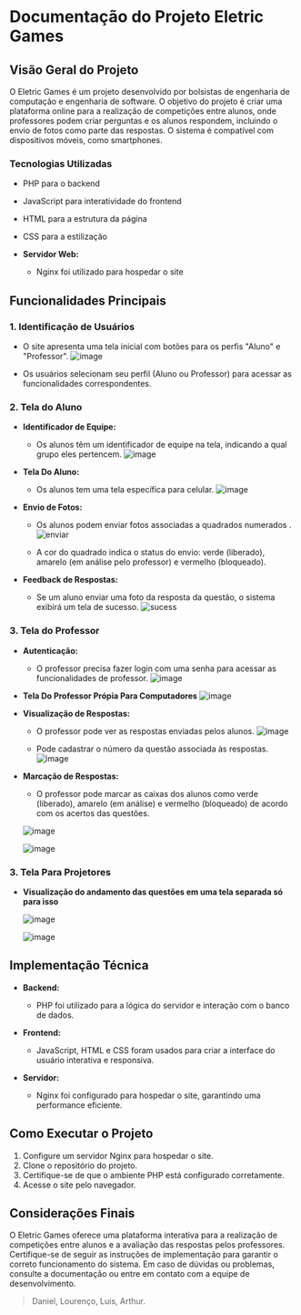 # Documentação do Projeto Eletric Games

## Visão Geral do Projeto

O Eletric Games é um projeto desenvolvido por bolsistas de engenharia de computação e engenharia de software. O objetivo do projeto é criar uma plataforma online para a realização de competições entre alunos, onde professores podem criar perguntas e os alunos respondem, incluindo o envio de fotos como parte das respostas. O sistema é compatível com dispositivos móveis, como smartphones.

### Tecnologias Utilizadas
  - PHP para o backend
  - JavaScript para interatividade do frontend
  - HTML para a estrutura da página
  - CSS para a estilização

- **Servidor Web:**
  - Nginx foi utilizado para hospedar o site

## Funcionalidades Principais

### 1. Identificação de Usuários

- O site apresenta uma tela inicial com botões para os perfis "Aluno" e "Professor".
![image](https://github.com/DanielFreitassc/Electric-Games/assets/129224303/a90d0302-3488-4d61-b91b-e2a935cc72ad)

- Os usuários selecionam seu perfil (Aluno ou Professor) para acessar as funcionalidades correspondentes.

### 2. Tela do Aluno

- **Identificador de Equipe:**
  - Os alunos têm um identificador de equipe na tela, indicando a qual grupo eles pertencem.
    ![image](https://github.com/DanielFreitassc/Electric-Games/assets/129224303/9bda0ea5-e9cd-4b4e-ae7e-507b5d14afb3)
- **Tela Do Aluno:**
  - Os alunos tem uma tela específica para celular.
    ![image](https://github.com/DanielFreitassc/Electric-Games/assets/129224303/0a8aec2b-f55a-4863-84da-0d964f1993b6)
- **Envio de Fotos:**
  - Os alunos podem enviar fotos associadas a quadrados numerados .
  ![enviar](https://github.com/DanielFreitassc/Electric-Games/assets/129224303/3a372bf1-c47b-4f92-bf9c-f178fbd8532a)

  - A cor do quadrado indica o status do envio: verde (liberado), amarelo (em análise pelo professor) e vermelho (bloqueado).

- **Feedback de Respostas:**
  - Se um aluno enviar uma foto da resposta da questão, o sistema exibirá um tela de sucesso.
  ![sucess](https://github.com/DanielFreitassc/Electric-Games/assets/129224303/cbf07333-7591-417d-93af-bb8cd8db7544)

### 3. Tela do Professor

- **Autenticação:**
  - O professor precisa fazer login com uma senha para acessar as funcionalidades de professor.
![image](https://github.com/DanielFreitassc/Electric-Games/assets/129224303/fdef0296-2343-4abf-bb7b-c958c3a0c9a8)
- **Tela Do Professor Própia Para Computadores**
  ![image](https://github.com/DanielFreitassc/Electric-Games/assets/129224303/37b87193-5314-4c7b-8f54-56399ef219d1)
 
- **Visualização de Respostas:**
  - O professor pode ver as respostas enviadas pelos alunos.
    ![image](https://github.com/DanielFreitassc/Electric-Games/assets/129224303/6591197d-c4e3-4364-9372-0afefc495507)

  - Pode cadastrar o número da questão associada às respostas.
  ![image](https://github.com/DanielFreitassc/Electric-Games/assets/129224303/01129d66-7605-4297-a8a0-e65ddd11e19b)

- **Marcação de Respostas:**
  - O professor pode marcar as caixas dos alunos como verde (liberado), amarelo (em análise) e vermelho (bloqueado) de acordo com os acertos das questões.

   ![image](https://github.com/DanielFreitassc/Electric-Games/assets/129224303/2a823eef-db1b-4502-9e8e-5c318e521d78)

  
    ![image](https://github.com/DanielFreitassc/Electric-Games/assets/129224303/d25364a5-3d90-4056-b633-1984b9c8a499)

### 3. Tela Para Projetores
- **Visualização do andamento das questões em uma tela separada só para isso**

  ![image](https://github.com/DanielFreitassc/Electric-Games/assets/129224303/db702331-1da4-4557-9ca1-fe72939b575b)


  ![image](https://github.com/DanielFreitassc/Electric-Games/assets/129224303/cf707fda-3df8-4d8f-bdd6-e0ef9f95c052)



## Implementação Técnica

- **Backend:**
  - PHP foi utilizado para a lógica do servidor e interação com o banco de dados.

- **Frontend:**
  - JavaScript, HTML e CSS foram usados para criar a interface do usuário interativa e responsiva.

- **Servidor:**
  - Nginx foi configurado para hospedar o site, garantindo uma performance eficiente.

## Como Executar o Projeto
1. Configure um servidor Nginx para hospedar o site.
2. Clone o repositório do projeto.
3. Certifique-se de que o ambiente PHP está configurado corretamente.
4. Acesse o site pelo navegador.

## Considerações Finais

O Eletric Games oferece uma plataforma interativa para a realização de competições entre alunos e a avaliação das respostas pelos professores. Certifique-se de seguir as instruções de implementação para garantir o correto funcionamento do sistema. Em caso de dúvidas ou problemas, consulte a documentação ou entre em contato com a equipe de desenvolvimento.
> Daniel, Lourenço, Luis, Arthur.

